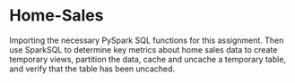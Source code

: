 # Home-Sales

Importing the necessary PySpark SQL functions for this assignment. Then use  SparkSQL to determine key metrics about home sales data to create temporary views, partition the data, cache and uncache a temporary table, and verify that the table has been uncached.
